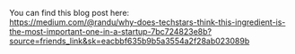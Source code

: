 You can find this blog post here:\
https://medium.com/@randu/why-does-techstars-think-this-ingredient-is-the-most-important-one-in-a-startup-7bc724823e8b?source=friends_link&sk=eacbbf635b9b5a3554a2f28ab023089b

